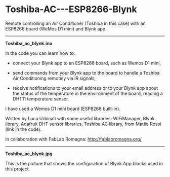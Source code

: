 # Toshiba-AC---ESP8266-Blynk
Remote controlling an Air Conditioner (Toshiba in this case) with an ESP8266 board (WeMos D1 mini) and Blynk app.

----------------

**Toshiba_ac_blynk.ino**

In the code you can learn how to:

  * connect your Blynk app to an ESP8266 board, such as Wemos D1 mini,

  * send commands from your Blynk app to the board to handle a Toshiba Air Conditioning remotely via IR signals,

  * receive notifications to your email address or to your Blynk app about the status of the temperature in the environment of the board, reading a DHT11 temperature sensor.

I have used a Wemos D1 mini board (ESP8266 built-in).

Written by Luca Urbinati with some useful libraries: WiFiManager, Blynk library, Adafruit DHT sensor libraries, Toshiba AC library, from Mattia Rossi (link in the code).

In collaboration with FabLab Romagna: http://fablabromagna.org/

----------------

**Toshiba_ac_blynk.jpg**

This is the picture that shows the configuration of Blynk App blocks used in this project.
